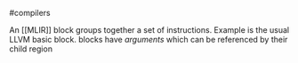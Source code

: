 #compilers 

An [[MLIR]] block groups together a set of instructions. Example is the usual LLVM basic block. blocks have *arguments* which can be referenced by their child region